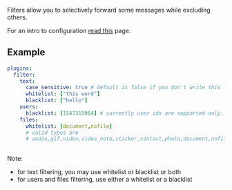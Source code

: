 Filters allow you to selectively forward some messages while excluding others.



For an intro to configuration [read this](https://github.com/aahnik/tgcf/wiki/How-to-configure-tgcf-%3F) page.

## Example

```yaml
plugins:
  filter:
    text:
      case_sensitive: true # default is false if you don't write this line
      whitelist: ["this word"]
      blacklist: ["hello"]
    users:
      blacklist: [1547315064] # currently user ids are supported only. get from @userinfobot on telegram
    files:
      whitelist: [document,nofile] 
      # valid types are 
      # audio,gif,video,video_note,sticker,contact,photo,document,nofile
    

```

Note:
- for text filtering, you may use whitelist or blacklist or both
- for users and files filtering, use either a whitelist or a blacklist
